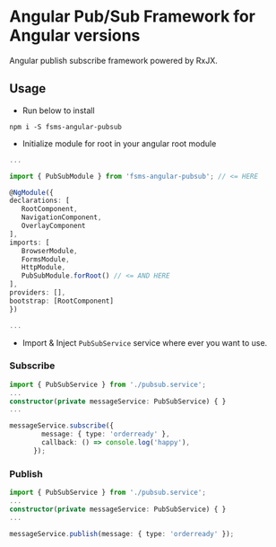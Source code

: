 # Angular Pub/Sub Framework for Angular versions

Angular publish subscribe framework powered by RxJX.

## Usage

- Run below to install

```
npm i -S fsms-angular-pubsub
```

- Initialize module for root in your angular root module

```ts
...

import { PubSubModule } from 'fsms-angular-pubsub'; // <= HERE

@NgModule({
declarations: [
   RootComponent,
   NavigationComponent,
   OverlayComponent
],
imports: [
   BrowserModule,
   FormsModule,
   HttpModule,
   PubSubModule.forRoot() // <= AND HERE
],
providers: [],
bootstrap: [RootComponent]
})

...
```

- Import & Inject `PubSubService` service where ever you want to use.

### Subscribe

```ts
import { PubSubService } from './pubsub.service';
...
constructor(private messageService: PubSubService) { }
...

messageService.subscribe({
        message: { type: 'orderready' },
        callback: () => console.log('happy'),
      });
```
### Publish

```ts
import { PubSubService } from './pubsub.service';
...
constructor(private messageService: PubSubService) { }
...

messageService.publish(message: { type: 'orderready' });
```
